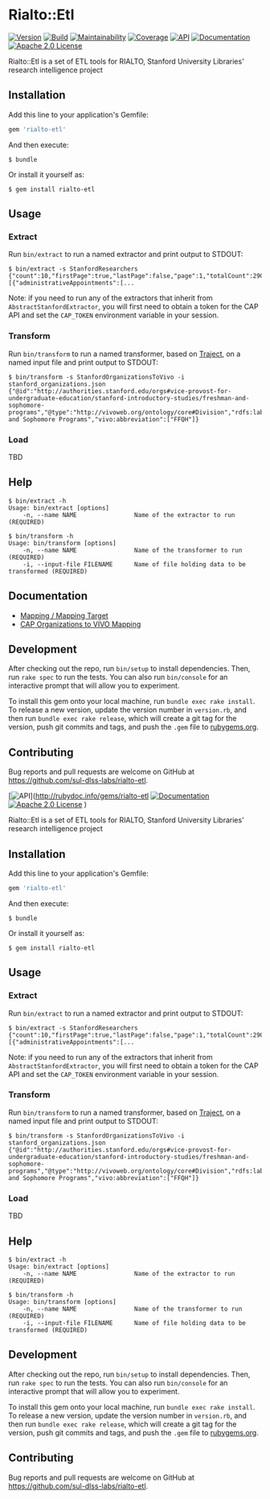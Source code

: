 # Rialto::Etl

[![Version](https://badge.fury.io/rb/rialto-etl.png)](http://badge.fury.io/rb/rialto-etl)
[![Build](https://travis-ci.org/sul-dlss-labs/rialto-etl.svg?branch=master)](https://travis-ci.org/sul-dlss-labs/rialto-etl)
[![Maintainability](https://api.codeclimate.com/v1/badges/ada551c43bfa26ab534d/maintainability)](https://codeclimate.com/github/sul-dlss-labs/rialto-etl/maintainability)
[![Coverage](https://coveralls.io/repos/github/sul-dlss-labs/rialto-etl/badge.svg?branch=master)](https://coveralls.io/github/sul-dlss-labs/rialto-etl?branch=master)
[![API](http://img.shields.io/badge/API-docs-blue.svg)](http://rubydoc.info/gems/rialto-etl)
[![Documentation](https://inch-ci.org/github/sul-dlss-labs/rialto-etl.svg?branch=master)](https://inch-ci.org/github/sul-dlss-labs/rialto-etl)
[![Apache 2.0 License](http://img.shields.io/badge/APACHE2-license-blue.svg)](./LICENSE)

Rialto::Etl is a set of ETL tools for RIALTO, Stanford University Libraries' research intelligence project

## Installation

Add this line to your application's Gemfile:

```ruby
gem 'rialto-etl'
```

And then execute:

    $ bundle

Or install it yourself as:

    $ gem install rialto-etl

## Usage

### Extract

Run `bin/extract` to run a named extractor and print output to STDOUT:

    $ bin/extract -s StanfordResearchers
    {"count":10,"firstPage":true,"lastPage":false,"page":1,"totalCount":29089,"totalPages":2909,"values":[{"administrativeAppointments":[...

Note: if you need to run any of the extractors that inherit from `AbstractStanfordExtractor`, you will first need to obtain a token for the CAP API and set the `CAP_TOKEN` environment variable in your session.

### Transform

Run `bin/transform` to run a named transformer, based on [Traject](https://github.com/traject/traject), on a named input file and print output to STDOUT:

    $ bin/transform -s StanfordOrganizationsToVivo -i stanford_organizations.json
    {"@id":"http://authorities.stanford.edu/orgs#vice-provost-for-undergraduate-education/stanford-introductory-studies/freshman-and-sophomore-programs","@type":"http://vivoweb.org/ontology/core#Division","rdfs:label":"Freshman and Sophomore Programs","vivo:abbreviation":["FFQH"]}

### Load

TBD

## Help

    $ bin/extract -h
    Usage: bin/extract [options]
        -n, --name NAME                Name of the extractor to run (REQUIRED)

    $ bin/transform -h
    Usage: bin/transform [options]
        -n, --name NAME                Name of the transformer to run (REQUIRED)
        -i, --input-file FILENAME      Name of file holding data to be transformed (REQUIRED)

## Documentation

* [Mapping / Mapping Target](./mapping.md)
* [CAP Organizations to VIVO Mapping](./docs/CAP-organizations.md)

## Development

After checking out the repo, run `bin/setup` to install dependencies. Then, run `rake spec` to run the tests. You can also run `bin/console` for an interactive prompt that will allow you to experiment.

To install this gem onto your local machine, run `bundle exec rake install`. To release a new version, update the version number in `version.rb`, and then run `bundle exec rake release`, which will create a git tag for the version, push git commits and tags, and push the `.gem` file to [rubygems.org](https://rubygems.org).

## Contributing

Bug reports and pull requests are welcome on GitHub at https://github.com/sul-dlss-labs/rialto-etl.

[![API](http://img.shields.io/badge/API-docs-blue.svg)](http://rubydoc.info/gems/rialto-etl
[![Documentation](https://inch-ci.org/github/sul-dlss-labs/rialto-etl.svg?branch=master)](https://inch-ci.org/github/sul-dlss-labs/rialto-etl)
[![Apache 2.0 License](http://img.shields.io/badge/APACHE2-license-blue.svg)](./LICENSE)
)

Rialto::Etl is a set of ETL tools for RIALTO, Stanford University Libraries' research intelligence project

## Installation

Add this line to your application's Gemfile:

```ruby
gem 'rialto-etl'
```

And then execute:

    $ bundle

Or install it yourself as:

    $ gem install rialto-etl

## Usage

### Extract

Run `bin/extract` to run a named extractor and print output to STDOUT:

    $ bin/extract -s StanfordResearchers
    {"count":10,"firstPage":true,"lastPage":false,"page":1,"totalCount":29089,"totalPages":2909,"values":[{"administrativeAppointments":[...

Note: if you need to run any of the extractors that inherit from `AbstractStanfordExtractor`, you will first need to obtain a token for the CAP API and set the `CAP_TOKEN` environment variable in your session.

### Transform

Run `bin/transform` to run a named transformer, based on [Traject](https://github.com/traject/traject), on a named input file and print output to STDOUT:

    $ bin/transform -s StanfordOrganizationsToVivo -i stanford_organizations.json
    {"@id":"http://authorities.stanford.edu/orgs#vice-provost-for-undergraduate-education/stanford-introductory-studies/freshman-and-sophomore-programs","@type":"http://vivoweb.org/ontology/core#Division","rdfs:label":"Freshman and Sophomore Programs","vivo:abbreviation":["FFQH"]}

### Load

TBD

## Help

    $ bin/extract -h
    Usage: bin/extract [options]
        -n, --name NAME                Name of the extractor to run (REQUIRED)

    $ bin/transform -h
    Usage: bin/transform [options]
        -n, --name NAME                Name of the transformer to run (REQUIRED)
        -i, --input-file FILENAME      Name of file holding data to be transformed (REQUIRED)

## Development

After checking out the repo, run `bin/setup` to install dependencies. Then, run `rake spec` to run the tests. You can also run `bin/console` for an interactive prompt that will allow you to experiment.

To install this gem onto your local machine, run `bundle exec rake install`. To release a new version, update the version number in `version.rb`, and then run `bundle exec rake release`, which will create a git tag for the version, push git commits and tags, and push the `.gem` file to [rubygems.org](https://rubygems.org).

## Contributing

Bug reports and pull requests are welcome on GitHub at https://github.com/sul-dlss-labs/rialto-etl.
